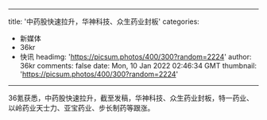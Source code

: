 
---
title: '中药股快速拉升，华神科技、众生药业封板'
categories: 
 - 新媒体
 - 36kr
 - 快讯
headimg: 'https://picsum.photos/400/300?random=2224'
author: 36kr
comments: false
date: Mon, 10 Jan 2022 02:46:34 GMT
thumbnail: 'https://picsum.photos/400/300?random=2224'
---

<div>   
36氪获悉，中药股快速拉升，截至发稿，华神科技、众生药业封板，特一药业、以岭药业天士力、亚宝药业、步长制药等跟涨。  
</div>
            